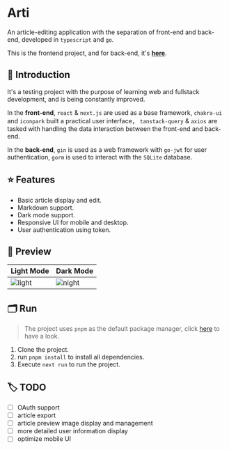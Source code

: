 # Arti
An article-editing application with the separation of front-end and back-end, developed in `typescript` and `go`.

This is the frontend project, and for back-end, it's **[here](https://github.com/NeterAlex/arti_backend)**.

## 🧬 Introduction
It's a testing project with the purpose of learning web and fullstack development, and is being constantly improved.

In the **front-end**, `react` & `next.js` are used as a base framework, `chakra-ui` and `iconpark` built a practical user interface，
`tanstack-query` & `axios` are tasked with handling the data interaction between the front-end and back-end.

In the **back-end**, `gin` is used as a web framework with `go-jwt` for user authentication, 
`gorm` is used to interact with the `SQLite` database.

## ⭐️ Features
+ Basic article display and edit.
+ Markdown support.
+ Dark mode support.
+ Responsive UI for mobile and desktop.
+ User authentication using token.

## 🔭 Preview
| Light Mode | Dark Mode |
| --- | --- |
| ![light](https://cdn.staticaly.com/gh/NeterAlex/image_host@main/20230219/light.344jqodn01c0.webp) | ![night](https://cdn.staticaly.com/gh/NeterAlex/image_host@main/20230219/night.23txilyngvcw.webp) |

## 🗂 Run
> The project uses `pnpm` as the default package manager, click [here](https://pnpm.io/) to have a look.
1. Clone the project.
2. run `pnpm install` to install all dependencies.
3. Execute `next run` to run the project.

## 🏷️ TODO
- [ ] OAuth support
- [ ] article export
- [ ] article preview image display and management
- [ ] more detailed user information display
- [ ] optimize mobile UI
